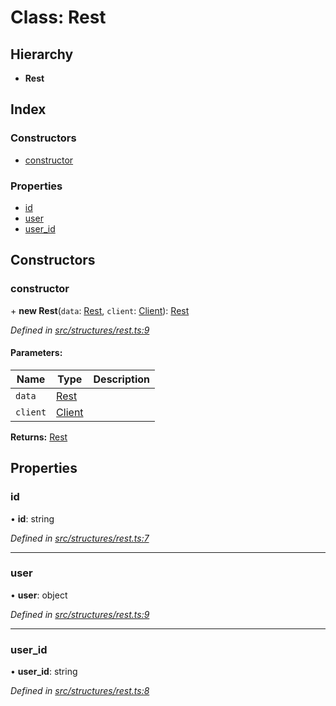 # Class: Rest

## Hierarchy

* **Rest**

## Index

### Constructors

* [constructor](_structures_rest_.rest.md#constructor)

### Properties

* [id](_structures_rest_.rest.md#id)
* [user](_structures_rest_.rest.md#user)
* [user\_id](_structures_rest_.rest.md#user_id)

## Constructors

### constructor

\+ **new Rest**(`data`: [Rest](_structures_rest_.rest.md), `client`: [Client](_websocket_.client.md)): [Rest](_structures_rest_.rest.md)

*Defined in [src/structures/rest.ts:9](https://github.com/ourcord/ourcord/blob/175a597/src/structures/rest.ts#L9)*

#### Parameters:

Name | Type | Description |
------ | ------ | ------ |
`data` | [Rest](_structures_rest_.rest.md) |  |
`client` | [Client](_websocket_.client.md) |   |

**Returns:** [Rest](_structures_rest_.rest.md)

## Properties

### id

•  **id**: string

*Defined in [src/structures/rest.ts:7](https://github.com/ourcord/ourcord/blob/175a597/src/structures/rest.ts#L7)*

___

### user

•  **user**: object

*Defined in [src/structures/rest.ts:9](https://github.com/ourcord/ourcord/blob/175a597/src/structures/rest.ts#L9)*

___

### user\_id

•  **user\_id**: string

*Defined in [src/structures/rest.ts:8](https://github.com/ourcord/ourcord/blob/175a597/src/structures/rest.ts#L8)*
